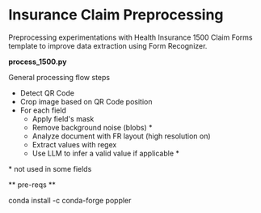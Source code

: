 # Insurance Claim Preprocessing

Preprocessing experimentations with Health Insurance 1500 Claim Forms template to improve data extraction using Form Recognizer.

**process_1500.py**

General processing flow steps

- Detect QR Code
- Crop image based on QR Code position
- For each field
    - Apply field's mask
    - Remove background noise (blobs) *
    - Analyze document with FR layout (high resolution on)
    - Extract values with regex
    - Use LLM to infer a valid value if applicable *

\* not used in some fields

** pre-reqs **

conda install -c conda-forge poppler